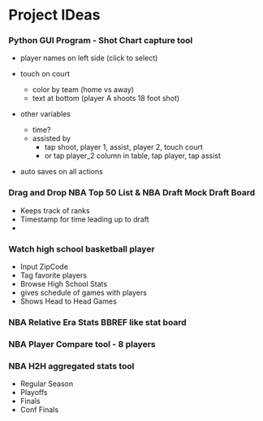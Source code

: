 # Project IDeas

### Python GUI Program - Shot Chart capture tool

- player names on left side (click to select)
- touch on court

  - color by team (home vs away)
  - text at bottom (player A shoots 18 foot shot)

- other variables
  - time?
  - assisted by
    - tap shoot, player 1, assist, player 2, touch court
    - or tap player_2 column in table, tap player, tap assist
- auto saves on all actions

### Drag and Drop NBA Top 50 List & NBA Draft Mock Draft Board

- Keeps track of ranks
- Timestamp for time leading up to draft
-

### Watch high school basketball player

- Input ZipCode
- Tag favorite players
- Browse High School Stats
- gives schedule of games with players
- Shows Head to Head Games

### NBA Relative Era Stats BBREF like stat board

### NBA Player Compare tool - 8 players

### NBA H2H aggregated stats tool

- Regular Season
- Playoffs
- Finals
- Conf Finals
